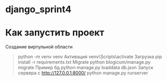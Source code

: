 # django_sprint4
# Как запустить проект
Создание виртульной области
> python -m venv venv
Активация
> venv\Scripts\activate
Загрузка
> pip install -r requirements.txt
Migrate
> python blogicum/manage.py migrate
Пример бд
> python manage.py loaddata db.json
Запуск сервера с http://127.0.0.1:8000/
> python manage.py runserver
